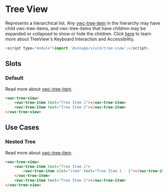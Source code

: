 # Tree View

Represents a hierarchical list. Any [vwc-tree-item](/components/tree-item/) in the hierarchy may have child vwc-tree-items, and vwc-tree-items that have children may be expanded or collapsed to show or hide the children.
Click [here](https://www.w3.org/WAI/ARIA/apg/patterns/treeview) to learn more about TreeView's Keyboard Interaction and Accessibility.

```js
<script type="module">import '@vonage/vivid/tree-view';</script>
```

## Slots

### Default

Read more about [vwc-tree-item](/components/tree-item/).

```html preview
<vwc-tree-view>
	<vwc-tree-item text="Tree Item 1"></vwc-tree-item>
	<vwc-tree-item text="Tree Item 2"></vwc-tree-item>
</vwc-tree-view>
```

## Use Cases

### Nested Tree

Read more about [vwc-tree-item](/components/tree-item/).

```html preview
<vwc-tree-view>
	<vwc-tree-item text="Tree Item 1">
		<vwc-tree-item slot="item" text="Tree Item 1 - 1"></vwc-tree-item>
	</vwc-tree-item>
	<vwc-tree-item text="Tree Item 2"></vwc-tree-item>
</vwc-tree-view>
```
